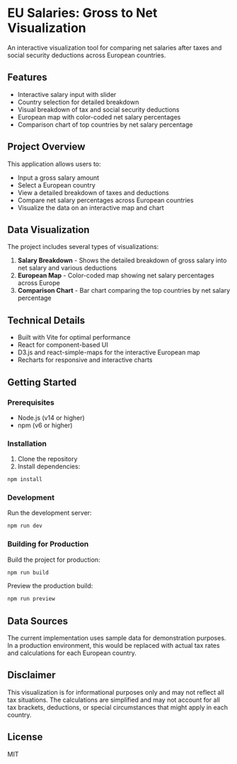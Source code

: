 # EU Salaries: Gross to Net Visualization

An interactive visualization tool for comparing net salaries after taxes and social security deductions across European countries.

## Features

- Interactive salary input with slider
- Country selection for detailed breakdown
- Visual breakdown of tax and social security deductions
- European map with color-coded net salary percentages
- Comparison chart of top countries by net salary percentage

## Project Overview

This application allows users to:
- Input a gross salary amount
- Select a European country
- View a detailed breakdown of taxes and deductions
- Compare net salary percentages across European countries
- Visualize the data on an interactive map and chart

## Data Visualization

The project includes several types of visualizations:
1. **Salary Breakdown** - Shows the detailed breakdown of gross salary into net salary and various deductions
2. **European Map** - Color-coded map showing net salary percentages across Europe
3. **Comparison Chart** - Bar chart comparing the top countries by net salary percentage

## Technical Details

- Built with Vite for optimal performance
- React for component-based UI
- D3.js and react-simple-maps for the interactive European map
- Recharts for responsive and interactive charts

## Getting Started

### Prerequisites

- Node.js (v14 or higher)
- npm (v6 or higher)

### Installation

1. Clone the repository
2. Install dependencies:
```bash
npm install
```

### Development

Run the development server:
```bash
npm run dev
```

### Building for Production

Build the project for production:
```bash
npm run build
```

Preview the production build:
```bash
npm run preview
```

## Data Sources

The current implementation uses sample data for demonstration purposes. In a production environment, this would be replaced with actual tax rates and calculations for each European country.

## Disclaimer

This visualization is for informational purposes only and may not reflect all tax situations. The calculations are simplified and may not account for all tax brackets, deductions, or special circumstances that might apply in each country.

## License

MIT
